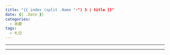```yaml
---
title: "{{ index (split .Name "-") 3 | title }}"
date: {{ .Date }}
categories:
  - 收藏
tags:
  - 札记
---
```

> 

<!--more-->

------------

<!-- content -->

---

<!-- pic -->